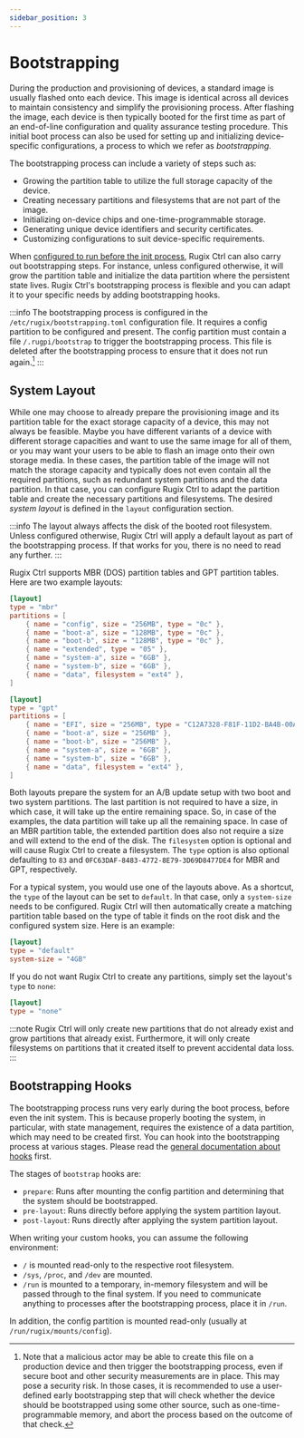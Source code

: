 ```yaml
---
sidebar_position: 3
---
```


# Bootstrapping

During the production and provisioning of devices, a standard image is usually flashed onto each device. This image is identical across all devices to maintain consistency and simplify the provisioning process. After flashing the image, each device is then typically booted for the first time as part of an end-of-line configuration and quality assurance testing procedure. This initial boot process can also be used for setting up and initializing device-specific configurations, a process to which we refer as _bootstrapping_.

The bootstrapping process can include a variety of steps such as:

- Growing the partition table to utilize the full storage capacity of the device.
- Creating necessary partitions and filesystems that are not part of the image.
- Initializing on-device chips and one-time-programmable storage.
- Generating unique device identifiers and security certificates.
- Customizing configurations to suit device-specific requirements.

When [configured to run before the init process](./state-management.md), Rugix Ctrl can also carry out bootstrapping steps. For instance, unless configured otherwise, it will grow the partition table and initialize the data partition where the persistent state lives. Rugix Ctrl's bootstrapping process is flexible and you can adapt it to your specific needs by adding bootstrapping hooks.

:::info
The bootstrapping process is configured in the `/etc/rugix/bootstrapping.toml` configuration file. It requires a config partition to be configured and present. The config partition must contain a file `/.rugpi/bootstrap` to trigger the bootstrapping process. This file is deleted after the bootstrapping process to ensure that it does not run again.[^bootstrap-in-production]
:::

[^bootstrap-in-production]: Note that a malicious actor may be able to create this file on a production device and then trigger the bootstrapping process, even if secure boot and other security measurements are in place. This may pose a security risk. In those cases, it is recommended to use a user-defined early bootstrapping step that will check whether the device should be bootstrapped using some other source, such as one-time-programmable memory, and abort the process based on the outcome of that check.


## System Layout

While one may choose to already prepare the provisioning image and its partition table for the exact storage capacity of a device, this may not always be feasible. Maybe you have different variants of a device with different storage capacities and want to use the same image for all of them, or you may want your users to be able to flash an image onto their own storage media. In these cases, the partition table of the image will not match the storage capacity and typically does not even contain all the required partitions, such as redundant system partitions and the data partition. In that case, you can configure Rugix Ctrl to adapt the partition table and create the necessary partitions and filesystems. The desired _system layout_ is defined in the `layout` configuration section.

:::info
The layout always affects the disk of the booted root filesystem. Unless configured otherwise, Rugix Ctrl will apply a default layout as part of the bootstrapping process. If that works for you, there is no need to read any further.
:::

Rugix Ctrl supports MBR (DOS) partition tables and GPT partition tables. Here are two example layouts:

```toml title="bootstrapping.toml"
[layout]
type = "mbr"
partitions = [
    { name = "config", size = "256MB", type = "0c" },
    { name = "boot-a", size = "128MB", type = "0c" },
    { name = "boot-b", size = "128MB", type = "0c" },
    { name = "extended", type = "05" },
    { name = "system-a", size = "6GB" },
    { name = "system-b", size = "6GB" },
    { name = "data", filesystem = "ext4" },
]
```

```toml title="bootstrapping.toml"
[layout]
type = "gpt"
partitions = [
    { name = "EFI", size = "256MB", type = "C12A7328-F81F-11D2-BA4B-00A0C93EC93B" },
    { name = "boot-a", size = "256MB" },
    { name = "boot-b", size = "256MB" },
    { name = "system-a", size = "6GB" },
    { name = "system-b", size = "6GB" },
    { name = "data", filesystem = "ext4" },
]
```

Both layouts prepare the system for an A/B update setup with two boot and two system partitions. The last partition is not required to have a size, in which case, it will take up the entire remaining space. So, in case of the examples, the data partition will take up all the remaining space. In case of an MBR partition table, the extended partition does also not require a size and will extend to the end of the disk. The `filesystem` option is optional and will cause Rugix Ctrl to create a filesystem. The `type` option is also optional defaulting to `83` and `0FC63DAF-8483-4772-8E79-3D69D8477DE4` for MBR and GPT, respectively.

For a typical system, you would use one of the layouts above. As a shortcut, the `type` of the layout can be set to `default`. In that case, only a `system-size` needs to be configured. Rugix Ctrl will then automatically create a matching partition table based on the type of table it finds on the root disk and the configured system size. Here is an example:

```toml title="bootstrapping.toml"
[layout]
type = "default"
system-size = "4GB"
```

If you do not want Rugix Ctrl to create any partitions, simply set the layout's `type` to `none`:

```toml title="bootstrapping.toml"
[layout]
type = "none"
```

:::note
Rugix Ctrl will only create new partitions that do not already exist and grow partitions that already exist. Furthermore, it will only create filesystems on partitions that it created itself to prevent accidental data loss.
:::


## Bootstrapping Hooks

The bootstrapping process runs very early during the boot process, before even the init system. This is because properly booting the system, in particular, with state management, requires the existence of a data partition, which may need to be created first. You can hook into the bootstrapping process at various stages. Please read the [general documentation about hooks](./hooks.md) first.

The stages of `bootstrap` hooks are:

- `prepare`: Runs after mounting the config partition and determining that the system should be bootstrapped.
- `pre-layout`: Runs directly before applying the system partition layout.
- `post-layout`: Runs directly after applying the system partition layout.


When writing your custom hooks, you can assume the following environment:

- `/` is mounted read-only to the respective root filesystem.
- `/sys`, `/proc`, and `/dev` are mounted.
- `/run` is mounted to a temporary, in-memory filesystem and will be passed through to the final system. If you need to communicate anything to processes after the bootstrapping process, place it in `/run`.

In addition, the config partition is mounted read-only (usually at `/run/rugix/mounts/config`).
